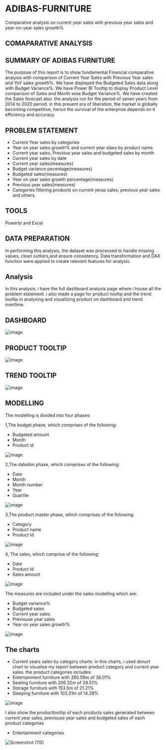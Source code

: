 # ADIBAS-FURNITURE
Comparative analysis on current year sales with previous year sales and year-on-year sales growth%

## COMAPARATIVE ANALYSIS

## SUMMARY OF ADIBAS FURNITURE
The purpose of this report is to show fundamental Financial comparative analysis with comparison of Current Year Sales with Previous Year sales and YoY sales growth%. We have displayed the Budgeted Sales data along with Budget Variance%. We have Power BI Tooltip to display Product Level comparison of Sales and Month wise Budget Variance%. We have created the Sales forecast also. the analysis run for the period of seven years from 2014 to 2020 period. in this present era of liberation, the market is globally becoming competitive, hence the survival of the enterprise depends on it efficiency and accuracy.

## PROBLEM STATEMENT
* Current Year sales by categories
* Year on year sales growth% and current year slaes by product name
* Current year sales, Previous year sales and budgeted sales by month
* Current year sales by date
* Current year sales(measures)
* Budget variance pecentage(measures)
* Budgeted sales(measures)
* Year on year sales growth percentage(measures)
* Previous year sales(measures)
* Categories filtering products on current yeras sales, previous year sales and others.

## TOOLS
Powerbi and Excel

## DATA PREPARATION
In performing this analysis, the dataset was processed to handle missing values, clean outliers,and ensure consistency. Data transformation and DAX function were applied to create relevant features for analysis.
 
## Analysis
In this analysis, i have the full dashboard analysis page where i house all the problem statement. i also made a page for product tooltip and the trend tooltip in analysing and visualizing product on dashboard and trend overtime. 
## DASHBOARD
![image](https://github.com/Bolaji10430/ADIBAS-FURNITURE/assets/124039605/6460257a-f7c7-4041-83d8-fe75ad9c6faa)

## PRODUCT TOOLTIP
![image](https://github.com/Bolaji10430/ADIBAS-FURNITURE/assets/124039605/c9120c24-086f-4e33-88cf-0a5eec9c3fb9)

## TREND TOOLTIP
![image](https://github.com/Bolaji10430/ADIBAS-FURNITURE/assets/124039605/38162e20-119c-4211-b742-7be32fd04e6f)

## MODELLING
The modelling is divided into four phases:

1,The budget phase, which comprises of the following:
* Budgeted amount
* Month
* Product id

![image](https://github.com/Bolaji10430/ADIBAS-FURNITURE/assets/124039605/cab84bfb-6f86-45c5-9ecf-5ca58e14b557)

2,The datedim phase, which comprises of the following:
* Date
* Month
* Month number
* Year
* Quartile

![image](https://github.com/Bolaji10430/ADIBAS-FURNITURE/assets/124039605/563862ed-a01c-421d-bfe7-8767f5f53510)

3,The product master phase, which comprises of the following:
* Category
* Product name
* Product Id

![image](https://github.com/Bolaji10430/ADIBAS-FURNITURE/assets/124039605/c28e322d-22c0-4a73-9677-849d3a7439e1)

4, The sales, which comprise of the following:
*  Date
*  Product Id
*  Sales amount

![image](https://github.com/Bolaji10430/ADIBAS-FURNITURE/assets/124039605/666a1059-4c05-4589-a898-59ac4ea951f0)

The measures are included under the sales modelling which are:
* Budget variance%
* Budgeted sales
* Current year sales
* Previouse year sales
* Year on year sales growth%

![image](https://github.com/Bolaji10430/ADIBAS-FURNITURE/assets/124039605/ed6eff1a-442e-489d-bdbe-b9f6e78079ae)

## The charts

* Current years sales by category charts:
in this charts, i used donurt chart to visualise my report between product category and current year sales. the product categories includes: 
* Entertainment furniture with 260.59m of 36.01%
* Seating furniture with 206.32m of 28.51%
* Storage furniture with 153.5m of 21.21%
* Sleeping furniture with 103.31m of 14.28%

![image](https://github.com/Bolaji10430/ADIBAS-FURNITURE/assets/124039605/8f35abbf-c166-4199-a777-cf3655719388)

I also show the producttooltip of each products sales generated between current year sales, previouse year sales and budgeted sales of each product categories
 * Entertainment categories
 
 ![Screenshot (115)](https://github.com/Bolaji10430/ADIBAS-FURNITURE/assets/124039605/dea55b83-5a8e-458b-a8df-2c7e4d71fadb)







